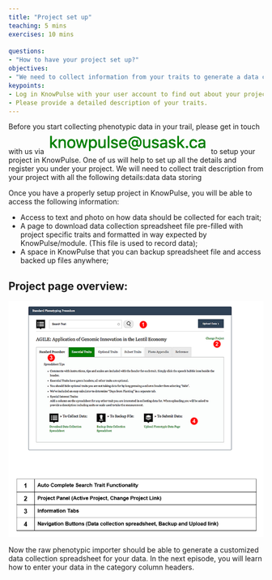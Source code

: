 ```yaml
---
title: "Project set up"
teaching: 5 mins
exercises: 10 mins
 
questions:
- "How to have your project set up?"
objectives:
- "We need to collect information from your traits to generate a data collection spreadsheet for your project."
keypoints:
- Log in KnowPulse with your user account to find out about your project.
- Please provide a detailed description of your traits.
---
```


Before you start collecting phenotypic data in your trail, please get in touch with us via ![Screenshot of main code listing](../fig/howto-upload-raw-phenotypic-data.10.png) to setup your project in KnowPulse.  One of us will help to set up all the details and register you under your project. We will need to collect trait description from your project with all the following details:data data storing 

Once you have a properly setup project in KnowPulse, you will be able to access the following information:




- Access to text and photo on how data should be collected for each trait;
- A page to download data collection spreadsheet file pre-filled with project specific traits and formatted in way expected by KnowPulse/module. (This file is used to record data);
- A space in KnowPulse that you can backup spreadsheet file and access backed up files anywhere;

## Project page overview:
![Screenshot of main code listing](../fig/howto-upload-raw-phenotypic-data.7.png)

Now the raw phenotypic importer should be able to generate a customized data collection spreadsheet for your data. In the next episode, you will learn how to enter your data in the category column headers.
